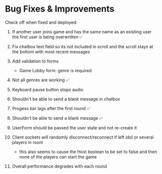 # Bug Fixes & Improvements

Check off when fixed and deployed:

1. If another user joins game and has the same name as an existing user the first user is being overwritten ✅

2. Fix chatbox text field so its not included in scroll and the scroll stays at the bottom with most recent messages

3. Add validation to forms

   - Game Lobby form: genre is required

4. Not all genres are working ✅

5. Keyboard pause button stops audio

6. Shouldn't be able to send a blank message in chatbox

7. Progess bar lags after the first round ✅

8. Shouldn't be able to send a blank message ✅

9. UserForm should be passed the user state and not re-create it

10. Client sockets will randomly disconnect/reconnect if left idol or several players in room

    - this also seems to cause the Host boolean to be set to false and then none of the players can start the game

11. Overall performance degrades with each round
